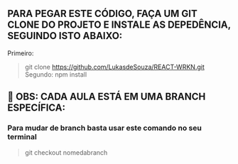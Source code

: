 ## PARA PEGAR ESTE CÓDIGO, FAÇA UM GIT CLONE DO PROJETO E INSTALE AS DEPEDÊNCIA, SEGUINDO ISTO ABAIXO:
Primeiro:
> git clone https://github.com/LukasdeSouza/REACT-WRKN.git
Segundo:
> npm install

## 🤔 OBS: CADA AULA ESTÁ EM UMA BRANCH ESPECÍFICA:

### Para mudar de branch basta usar este comando no seu terminal
> git checkout nomedabranch

